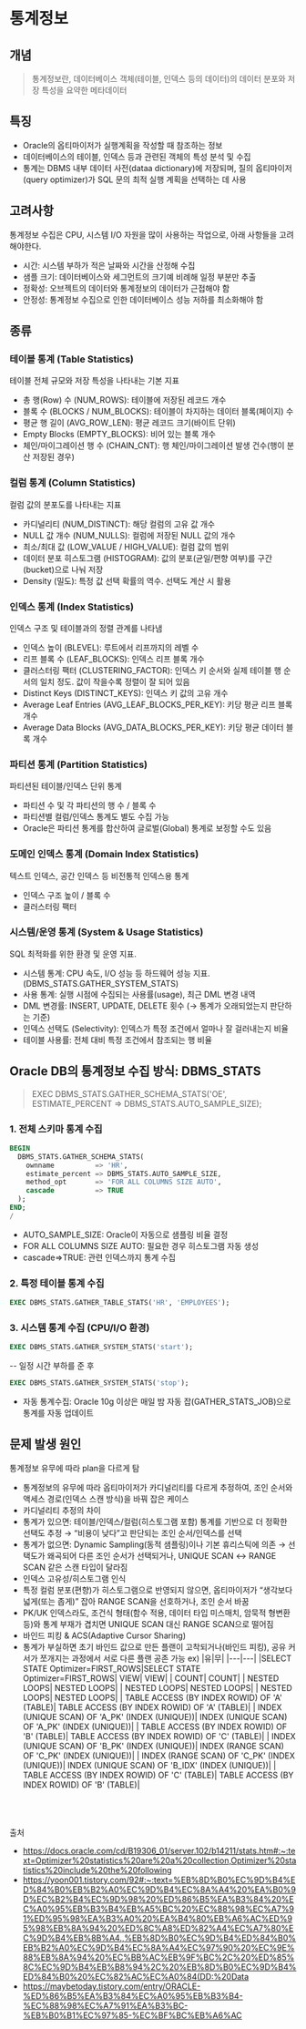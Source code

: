 # 통계정보

## 개념
> 통계정보란, 데이터베이스 객체(테이블, 인덱스 등의 데이터)의 데이터 분포와 저장 특성을 요약한 메타데이터

## 특징
- Oracle의 옵티마이저가 실행계획을 작성할 때 참조하는 정보
- 데이터베이스의 테이블, 인덱스 등과 관련된 객체의 특성 분석 및 수집
- 통계는 DBMS 내부 데이터 사전(dataa dictionary)에 저장되며, 질의 옵티마이저(query optimizer)가 SQL 문의 최적 실행 계획을 선택하는 데 사용

## 고려사항
통계정보 수집은 CPU, 시스템 I/O 자원을 많이 사용하는 작업으로, 아래 사항들을 고려해야한다.
- 시간: 시스템 부하가 적은 날짜와 시간을 산정해 수집
- 샘플 크기: 데이터베이스와 세그먼트의 크기예 비례해 일정 부분만 추출
- 정확성: 오브젝트의 데이터와 통계정보의 데이터가 근접해야 함
- 안정성: 통계정보 수집으로 인한 데이터베이스 성능 저하를 최소화해야 함

## 종류
### 테이블 통계 (Table Statistics)
테이블 전체 규모와 저장 특성을 나타내는 기본 지표

- 총 행(Row) 수 (NUM_ROWS): 테이블에 저장된 레코드 개수
- 블록 수 (BLOCKS / NUM_BLOCKS): 테이블이 차지하는 데이터 블록(페이지) 수
- 평균 행 길이 (AVG_ROW_LEN): 평균 레코드 크기(바이트 단위)
- Empty Blocks (EMPTY_BLOCKS): 비어 있는 블록 개수
- 체인/마이그레이션 행 수 (CHAIN_CNT): 행 체인/마이그레이션 발생 건수(행이 분산 저장된 경우)

### 컬럼 통계 (Column Statistics)
컬럼 값의 분포도를 나타내는 지표

- 카디널리티 (NUM_DISTINCT): 해당 컬럼의 고유 값 개수
- NULL 값 개수 (NUM_NULLS): 컬럼에 저장된 NULL 값의 개수
- 최소/최대 값 (LOW_VALUE / HIGH_VALUE): 컬럼 값의 범위
- 데이터 분포 히스토그램 (HISTOGRAM): 값의 분포(균일/편향 여부)를 구간(bucket)으로 나눠 저장
- Density (밀도): 특정 값 선택 확률의 역수. 선택도 계산 시 활용

### 인덱스 통계 (Index Statistics)
인덱스 구조 및 테이블과의 정렬 관계를 나타냄

- 인덱스 높이 (BLEVEL): 루트에서 리프까지의 레벨 수
- 리프 블록 수 (LEAF_BLOCKS): 인덱스 리프 블록 개수
- 클러스터링 팩터 (CLUSTERING_FACTOR): 인덱스 키 순서와 실제 테이블 행 순서의 일치 정도. 값이 작을수록 정렬이 잘 되어 있음
- Distinct Keys (DISTINCT_KEYS): 인덱스 키 값의 고유 개수
- Average Leaf Entries (AVG_LEAF_BLOCKS_PER_KEY): 키당 평균 리프 블록 개수
- Average Data Blocks (AVG_DATA_BLOCKS_PER_KEY): 키당 평균 데이터 블록 개수

### 파티션 통계 (Partition Statistics)
파티션된 테이블/인덱스 단위 통계

- 파티션 수 및 각 파티션의 행 수 / 블록 수
- 파티션별 컬럼/인덱스 통계도 별도 수집 가능
- Oracle은 파티션 통계를 합산하여 글로벌(Global) 통계로 보정할 수도 있음

### 도메인 인덱스 통계 (Domain Index Statistics)
텍스트 인덱스, 공간 인덱스 등 비전통적 인덱스용 통계

- 인덱스 구조 높이 / 블록 수
- 클러스터링 팩터

### 시스템/운영 통계 (System & Usage Statistics)
SQL 최적화를 위한 환경 및 운영 지표.

- 시스템 통계: CPU 속도, I/O 성능 등 하드웨어 성능 지표. (DBMS_STATS.GATHER_SYSTEM_STATS)
- 사용 통계: 실행 시점에 수집되는 사용률(usage), 최근 DML 변경 내역
 - DML 변경률: INSERT, UPDATE, DELETE 횟수 (→ 통계가 오래되었는지 판단하는 기준)
 - 인덱스 선택도 (Selectivity): 인덱스가 특정 조건에서 얼마나 잘 걸러내는지 비율
 - 테이블 사용률: 전체 대비 특정 조건에서 참조되는 행 비율

## Oracle DB의 통계정보 수집 방식: DBMS_STATS
> EXEC DBMS_STATS.GATHER_SCHEMA_STATS('OE', ESTIMATE_PERCENT => DBMS_STATS.AUTO_SAMPLE_SIZE);
### 1. 전체 스키마 통계 수집
```sql
BEGIN
  DBMS_STATS.GATHER_SCHEMA_STATS(
    ownname          => 'HR',
    estimate_percent => DBMS_STATS.AUTO_SAMPLE_SIZE,
    method_opt       => 'FOR ALL COLUMNS SIZE AUTO',
    cascade          => TRUE
  );
END;
/
```
- AUTO_SAMPLE_SIZE: Oracle이 자동으로 샘플링 비율 결정
- FOR ALL COLUMNS SIZE AUTO: 필요한 경우 히스토그램 자동 생성
- cascade=>TRUE: 관련 인덱스까지 통계 수집

### 2. 특정 테이블 통계 수집
```sql
EXEC DBMS_STATS.GATHER_TABLE_STATS('HR', 'EMPLOYEES');
```

### 3. 시스템 통계 수집 (CPU/I/O 환경)
```sql
EXEC DBMS_STATS.GATHER_SYSTEM_STATS('start');
```
-- 일정 시간 부하를 준 후
```sql
EXEC DBMS_STATS.GATHER_SYSTEM_STATS('stop');
```
- 자동 통계수집: Oracle 10g 이상은 매일 밤 자동 잡(GATHER_STATS_JOB)으로 통계를 자동 업데이트

## 문제 발생 원인
통계정보 유무에 따라 plan을 다르게 탐
- 통계정보의 유무에 따라 옵티마이저가 카디널리티를 다르게 추정하여, 조인 순서와 액세스 경로(인덱스 스캔 방식)을 바꿔 잡은 케이스
- 카디널리티 추정의 차이
 - 통계가 있으면: 테이블/인덱스/컬럼(히스토그램 포함) 통계를 기반으로 더 정확한 선택도 추정 → “비용이 낮다”고 판단되는 조인 순서/인덱스를 선택
 - 통계가 없으면: Dynamic Sampling(동적 샘플링)이나 기본 휴리스틱에 의존 → 선택도가 왜곡되어 다른 조인 순서가 선택되거나, UNIQUE SCAN ↔ RANGE SCAN 같은 스캔 타입이 달라짐
- 인덱스 고유성/히스토그램 인식
 - 특정 컬럼 분포(편향)가 히스토그램으로 반영되지 않으면, 옵티마이저가 “생각보다 넓게(또는 좁게)” 잡아 RANGE SCAN을 선호하거나, 조인 순서 바꿈
 - PK/UK 인덱스라도, 조건식 형태(함수 적용, 데이터 타입 미스매치, 암묵적 형변환 등)와 통계 부재가 겹치면 UNIQUE SCAN 대신 RANGE SCAN으로 떨어짐
- 바인드 피킹 & ACS(Adaptive Cursor Sharing)
 - 통계가 부실하면 초기 바인드 값으로 만든 플랜이 고착되거나(바인드 피킹), 공유 커서가 쪼개지는 과정에서 서로 다른 플랜 공존 가능
ex)
|유|무|
|---|---|
|SELECT STATE Optimizer=FIRST_ROWS|SELECT STATE Optimizer=FIRST_ROWS|
 VIEW| VIEW|
|   COUNT|   COUNT|
|     NESTED LOOPS|     NESTED LOOPS|
|       NESTED LOOPS|       NESTED LOOPS|
|         NESTED LOOPS|         NESTED LOOPS|
|          TABLE ACCESS (BY INDEX ROWID) OF 'A' (TABLE)|          TABLE ACCESS (BY INDEX ROWID) OF 'A' (TABLE)|
|             INDEX (UNIQUE SCAN) OF 'A_PK' (INDEX (UNIQUE))|             INDEX (UNIQUE SCAN) OF 'A_PK' (INDEX (UNIQUE))|
|          TABLE ACCESS (BY INDEX ROWID) OF 'B' (TABLE)|          TABLE ACCESS (BY INDEX ROWID) OF 'C' (TABLE)|
|            INDEX (UNIQUE SCAN) OF 'B_PK' (INDEX (UNIQUE))|            INDEX (RANGE SCAN) OF 'C_PK' (INDEX (UNIQUE))|
|        INDEX (RANGE SCAN) OF 'C_PK' (INDEX (UNIQUE))|        INDEX (UNIQUE SCAN) OF 'B_IDX' (INDEX (UNIQUE))|
|       TABLE ACCESS (BY INDEX ROWID) OF 'C' (TABLE)|       TABLE ACCESS (BY INDEX ROWID) OF 'B' (TABLE)|

<br/>
<br/>
<br/>
출처

- https://docs.oracle.com/cd/B19306_01/server.102/b14211/stats.htm#:~:text=Optimizer%20statistics%20are%20a%20collection,Optimizer%20statistics%20include%20the%20following
- https://yoon001.tistory.com/92#:~:text=%EB%8D%B0%EC%9D%B4%ED%84%B0%EB%B2%A0%EC%9D%B4%EC%8A%A4%20%EA%B0%9D%EC%B2%B4%EC%9D%98%20%ED%86%B5%EA%B3%84%20%EC%A0%95%EB%B3%B4%EB%A5%BC%20%EC%88%98%EC%A7%91%ED%95%98%EA%B3%A0%20%EA%B4%80%EB%A6%AC%ED%95%98%EB%8A%94%20%ED%8C%A8%ED%82%A4%EC%A7%80%EC%9D%B4%EB%8B%A4.,%EB%8D%B0%EC%9D%B4%ED%84%B0%EB%B2%A0%EC%9D%B4%EC%8A%A4%EC%97%90%20%EC%9E%88%EB%8A%94%20%EC%BB%AC%EB%9F%BC%2C%20%ED%85%8C%EC%9D%B4%EB%B8%94%2C%20%EB%8D%B0%EC%9D%B4%ED%84%B0%20%EC%82%AC%EC%A0%84(DD:%20Data
- https://maybetoday.tistory.com/entry/ORACLE-%ED%86%B5%EA%B3%84%EC%A0%95%EB%B3%B4-%EC%88%98%EC%A7%91%EA%B3%BC-%EB%B0%B1%EC%97%85-%EC%BF%BC%EB%A6%AC
